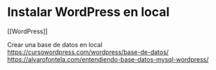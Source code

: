 # Instalar WordPress en local
[[WordPress]]

Crear una base de datos en local
https://cursowordpress.com/wordpress/base-de-datos/
https://alvarofontela.com/entendiendo-base-datos-mysql-wordpress/